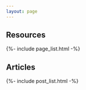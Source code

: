 ```yaml
---
layout: page
---
```

<section>
  <h1>Resources</h1>
  {%- include page_list.html -%}
</section>
<section>
  <h1>Articles</h1>
  {%- include post_list.html -%}
</section>

